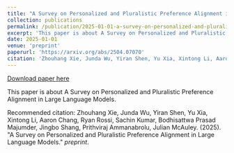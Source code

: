 ```yaml
---
title: "A Survey on Personalized and Pluralistic Preference Alignment in Large Language Models"
collection: publications
permalink: /publication/2025-01-01-a-survey-on-personalized-and-pluralistic-preference-alignment-in-large-language-models
excerpt: 'This paper is about A Survey on Personalized and Pluralistic Preference Alignment in Large Language Models.'
date: 2025-01-01
venue: 'preprint'
paperurl: 'https://arxiv.org/abs/2504.07070'
citation: 'Zhouhang Xie, Junda Wu, Yiran Shen, Yu Xia, Xintong Li, Aaron Chang, Ryan Rossi, Sachin Kumar, Bodhisattwa Prasad Majumder, Jingbo Shang, Prithviraj Ammanabrolu, Julian McAuley. (2025). &quot;A Survey on Personalized and Pluralistic Preference Alignment in Large Language Models.&quot; <i>preprint</i>.'
---
```


<a href='https://arxiv.org/abs/2504.07070'>Download paper here</a>

This paper is about A Survey on Personalized and Pluralistic Preference Alignment in Large Language Models.

Recommended citation: Zhouhang Xie, Junda Wu, Yiran Shen, Yu Xia, Xintong Li, Aaron Chang, Ryan Rossi, Sachin Kumar, Bodhisattwa Prasad Majumder, Jingbo Shang, Prithviraj Ammanabrolu, Julian McAuley. (2025). "A Survey on Personalized and Pluralistic Preference Alignment in Large Language Models." <i>preprint</i>.